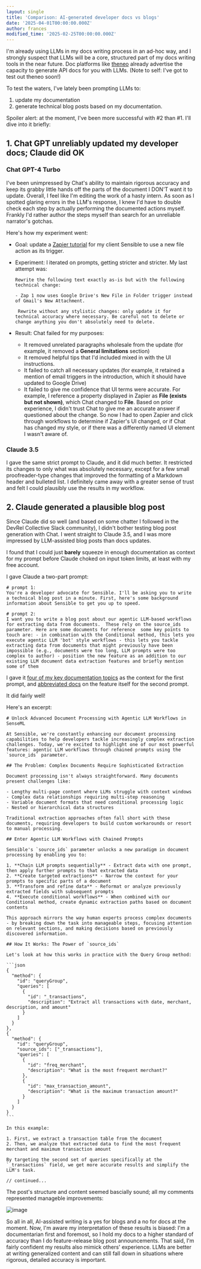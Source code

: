```yaml
---
layout: single
title: 'Comparison: AI-generated developer docs vs blogs'
date: '2025-04-01T00:00:00.000Z'
author: frances
modified_time: '2025-02-25T00:00:00.000Z'
---
```


I'm already using LLMs in my docs writing process in an ad-hoc way, and I strongly suspect that LLMs will be a core, structured part of my docs writing tools in the near future. Doc platforms like [theneo](https://www.theneo.io/) already advertise the capacity to generate API docs for you with LLMs. (Note to self: I've got to test out theneo soon!)

To test the waters, I've lately been prompting LLMs to:

1. update my documentation   
2. generate technical blog posts based on my documentation.

Spoiler alert: at the moment, I've been more successful with #2 than #1. I'll dive into it briefly:

## 1. Chat GPT unreliably updated my developer docs; Claude did OK

### Chat GPT-4 Turbo

I've been unimpressed by Chat's ability to maintain rigorous accuracy and keep its grabby little hands off the parts of the document I DON'T want it to update. Overall, I feel like I'm editing the work of a hasty intern. As soon as I spotted glaring errors in the LLM's response, I knew I'd have to double check each step by actually performing the documented actions myself. Frankly I'd rather author the steps myself than search for an unreliable narrator's gotchas.

Here's how my experiment went:

- Goal: update a [Zapier tutorial](https://docs.sensible.so/docs/zapier-tutorial-2) for my client Sensible to use a new file action as its trigger.

- Experiment: I iterated on prompts, getting stricter and stricter. My last attempt was:

  ```
  Rewrite the following text exactly as-is but with the following technical change:
  
  - Zap 1 now uses Google Drive's New File in Folder trigger instead of Gmail's New Attachment.
  
   Rewrite without any stylistic changes: only update it for technical accuracy where necessary. Be careful not to delete or change anything you don't absolutely need to delete.
  
  ```

- Result: Chat failed for my purposes:

  - It removed unrelated paragraphs wholesale from the update (for example, it removed a **General limitations** section)
  - It removed helpful tips that I'd included mixed in with the UI instructions.
  - It failed to catch all necessary updates (for example, it retained a mention of email triggers in the introduction, which it should have updated to Google Drive)
  - It failed to give me confidence that UI terms were accurate. For example, I reference a property displayed in Zapier as **File (exists but not shown)**, which Chat changed to **File**. Based on prior experience, I didn't trust Chat to give me an accurate answer if questioned about the change. So now I had to open Zapier and click through workflows to determine if Zapier's UI changed, or if Chat has changed my style, or if there was a differently named UI element I wasn't aware of. 


### Claude 3.5

I gave the same strict prompt to Claude, and it did much better. It restricted its changes to only what was absolutely necessary, except for a few small proofreader-type changes that improved the formatting of a Markdown header and bulleted list. I definitely came away with a greater sense of trust and felt I could plausibly use the results in my workflow.


## 2. Claude generated a plausible blog post

Since Claude did so well (and based on some chatter I followed in the DevRel Collective Slack community), I didn't bother testing blog post generation with Chat. I went straight to Claude 3.5, and I was more impressed by LLM-assisted blog posts than docs updates. 

I found that I could just **barely** squeeze in enough documentation as context for my prompt before Claude choked on input token limits, at least with my free account.

I gave Claude a two-part prompt:

```
# prompt 1:
You're a developer advocate for Sensible. I'll be asking you to write a technical blog post in a minute. First, here's some background information about Sensible to get you up to speed.

# prompt 2:
I want you to write a blog post about our agentic LLM-based workflows for extracting data from documents.  These rely on the source_ids parameter. Here are some documents for reference  some key points to touch are: - in combination with the Conditional method, this lets you execute agentic LLM 'bot' style workflows - this lets you tackle extracting data from documents that might previously have been impossible (e.g., documents were too long, LLM prompts were too complex to author) - position the new feature as an addition to our existing LLM document data extraction features and briefly mention some of them
```

I gave it [four of my key documentation topics](https://github.com/fscelliott/docsdonewell/tree/master/assets/prompts/llms_1/key_topics) as the context for the first prompt, and [abbreviated docs](https://github.com/fscelliott/docsdonewell/tree/master/assets/prompts/llms_1/blog_post_source_ids) on the feature itself for the second prompt.

It did fairly well!

Here's an excerpt:

````
# Unlock Advanced Document Processing with Agentic LLM Workflows in SenseML

At Sensible, we're constantly enhancing our document processing capabilities to help developers tackle increasingly complex extraction challenges. Today, we're excited to highlight one of our most powerful features: agentic LLM workflows through chained prompts using the `source_ids` parameter.

## The Problem: Complex Documents Require Sophisticated Extraction

Document processing isn't always straightforward. Many documents present challenges like:

- Lengthy multi-page content where LLMs struggle with context windows
- Complex data relationships requiring multi-step reasoning
- Variable document formats that need conditional processing logic
- Nested or hierarchical data structures

Traditional extraction approaches often fall short with these documents, requiring developers to build custom workarounds or resort to manual processing.

## Enter Agentic LLM Workflows with Chained Prompts

Sensible's `source_ids` parameter unlocks a new paradigm in document processing by enabling you to:

1. **Chain LLM prompts sequentially** - Extract data with one prompt, then apply further prompts to that extracted data
2. **Create targeted extractions** - Narrow the context for your prompts to specific parts of a document
3. **Transform and refine data** - Reformat or analyze previously extracted fields with subsequent prompts
4. **Execute conditional workflows** - When combined with our Conditional method, create dynamic extraction paths based on document contents

This approach mirrors the way human experts process complex documents - by breaking down the task into manageable steps, focusing attention on relevant sections, and making decisions based on previously discovered information.

## How It Works: The Power of `source_ids`

Let's look at how this works in practice with the Query Group method:

```json
{
  "method": {
    "id": "queryGroup",
    "queries": [
      {
        "id": "_transactions",
        "description": "Extract all transactions with date, merchant, description, and amount"
      }
    ]
  }
},
{
  "method": {
    "id": "queryGroup",
    "source_ids": ["_transactions"],
    "queries": [
      {
        "id": "freq_merchant",
        "description": "What is the most frequent merchant?"
      },
      {
        "id": "max_transaction_amount",
        "description": "What is the maximum transaction amount?"
      }
    ]
  }
}
```

In this example:

1. First, we extract a transaction table from the document
2. Then, we analyze that extracted data to find the most frequent merchant and maximum transaction amount

By targeting the second set of queries specifically at the `_transactions` field, we get more accurate results and simplify the LLM's task.

// continued...
````

The post's structure and content seemed bascially sound; all my comments represented manageble improvements:

![image](https://github.com/user-attachments/assets/27890192-d46c-4535-aa74-f3ae19c81b96)




So all in all, AI-assisted writing is a yes for blogs and a no for docs at the moment. Now, I'm aware my interpretation of these results is biased: I'm a documentarian first and foremost, so I hold my docs to a higher standard of accuracy than I do feature-release blog post announcements. That said, I'm fairly confident my results also mimick others' experience. LLMs are better at writing generalized content and can still fall down in situations where rigorous, detailed accuracy is important.

